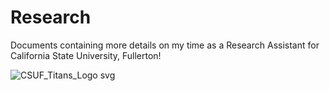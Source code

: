 # Research
Documents containing more details on my time as a Research Assistant for California State University, Fullerton!

![CSUF_Titans_Logo svg](https://github.com/avnguyen08/Research/assets/132888619/e7cd1d45-eb6b-441d-a63c-ff1662d4d3b5)

